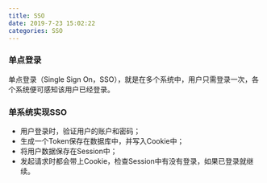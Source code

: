 ```yaml
---
title: SSO
date: 2019-7-23 15:02:22
categories: SSO
---
```


### 单点登录
单点登录（Single Sign On，SSO），就是在多个系统中，用户只需登录一次，各个系统便可感知该用户已经登录。

### 单系统实现SSO
- 用户登录时，验证用户的账户和密码；
- 生成一个Token保存在数据库中，并写入Cookie中；
- 将用户数据保存在Session中；
- 发起请求时都会带上Cookie，检查Session中有没有登录，如果已登录就继续。